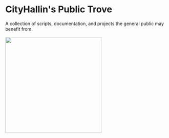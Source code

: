 # CityHallin's Public Trove
A collection of scripts, documentation, and projects the general public may benefit from. 
<br />
<br />
<img src="./readme-files/copy_paste.gif" width="300px">

